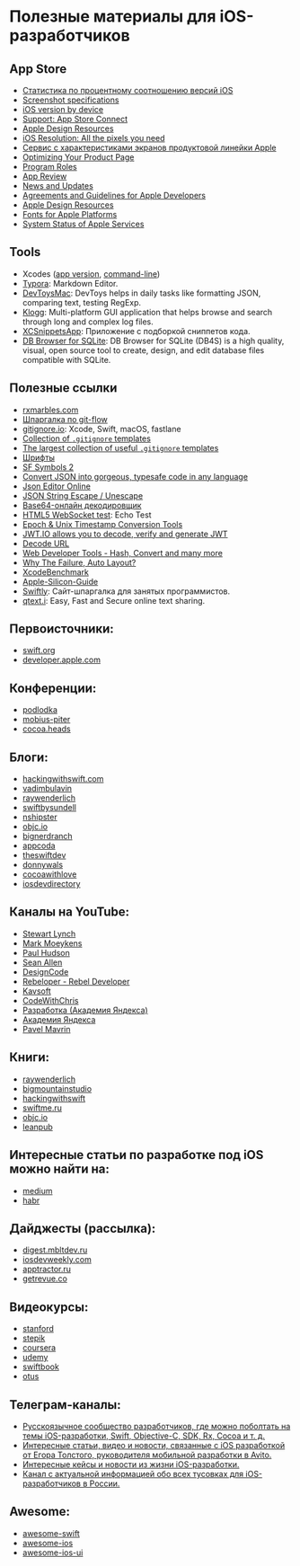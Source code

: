 # Полезные материалы для iOS-разработчиков

## App Store

* [Статистика по процентному соотношению версий iOS](https://developer.apple.com/support/app-store/)
* [Screenshot specifications](https://help.apple.com/app-store-connect/#/devd274dd925)
* [iOS version by device](https://iosref.com/ios)
* [Support: App Store Connect](https://developer.apple.com/support/app-store-connect)
* [Apple Design Resources](https://developer.apple.com/design/resources/)
* [iOS Resolution: All the pixels you need](https://ios-resolution.com/)
* [Сервис с характеристиками экранов продуктовой линейки Apple](https://www.screensizes.app/)
* [Optimizing Your Product Page](https://developer.apple.com/app-store/product-page/)
* [Program Roles](https://developer.apple.com/support/roles/)
* [App Review](https://developer.apple.com/app-store/review/)
* [News and Updates](https://developer.apple.com/news/)
* [Agreements and Guidelines for Apple Developers](https://developer.apple.com/support/terms/#apple-developer-agreement)
* [Apple Design Resources](https://developer.apple.com/design/resources/)
* [Fonts for Apple Platforms](https://developer.apple.com/fonts/)
* [System Status of Apple Services](https://www.apple.com/support/systemstatus/)

## Tools
* Xcodes ([app version](https://github.com/RobotsAndPencils/XcodesApp), [command-line](https://github.com/RobotsAndPencils/xcodes))
* [Typora](https://typora.io/): Markdown Editor.
* [DevToysMac](https://github.com/ObuchiYuki/DevToysMac): DevToys helps in daily tasks like formatting JSON, comparing text, testing RegExp.
* [Klogg](https://github.com/variar/klogg): Multi-platform GUI application that helps browse and search through long and complex log files.
* [XCSnippetsApp](https://github.com/MarcoEidinger/XCSnippetsApp): Приложение с подборкой сниппетов кода.
* [DB Browser for SQLite](https://sqlitebrowser.org/): DB Browser for SQLite (DB4S) is a high quality, visual, open source tool to create, design, and edit database files compatible with SQLite.

## Полезные ссылки

* [rxmarbles.com](https://rxmarbles.com/)
* [Шпаргалка по git-flow](https://danielkummer.github.io/git-flow-cheatsheet/index.ru_RU.html)
* [gitignore.io](https://www.gitignore.io/): Xcode, Swift, macOS, fastlane
* [Collection of `.gitignore` templates](https://github.com/github/gitignore)
* [The largest collection of useful `.gitignore` templates](https://github.com/toptal/gitignore)
* [Шрифты](https://www.fonts-online.ru/)
* [SF Symbols 2](https://developer.apple.com/sf-symbols/)
* [Convert JSON into gorgeous, typesafe code in any language](https://app.quicktype.io/)
* [Json Editor Online](https://jsoneditoronline.org/)
* [JSON String Escape / Unescape](https://www.freeformatter.com/json-escape.html)
* [Base64-онлайн декодировщик](http://base64.ru/)
* [HTML5 WebSocket test](https://www.websocket.org/echo.html): Echo Test
* [Epoch & Unix Timestamp Conversion Tools](https://www.epochconverter.com/)
* [JWT.IO allows you to decode, verify and generate JWT](https://jwt.io/)
* [Decode URL](https://www.browserling.com/tools/url-decode)
* [Web Developer Tools - Hash, Convert and many more](https://www.browserling.com/tools/)
* [Why The Failure, Auto Layout?](https://www.wtfautolayout.com/)
* [XcodeBenchmark](https://github.com/devMEremenko/XcodeBenchmark)
* [Apple-Silicon-Guide](https://github.com/mikeroyal/Apple-Silicon-Guide)
* [Swiftly](https://swiftly.dev/): Сайт-шпаргалка для занятых программистов.
* [qtext.i](https://qtext.io): Easy, Fast and Secure online text sharing.

## Первоисточники:

* [swift.org](https://swift.org)
* [developer.apple.com](https://developer.apple.com)

## Конференции:

* [podlodka](https://podlodka.io/crew)
* [mobius-piter](https://mobius-piter.ru)
* [cocoa.heads](https://cocoa.heads.club)

## Блоги:

* [hackingwithswift.com](https://www.hackingwithswift.com)
* [vadimbulavin](https://www.vadimbulavin.com)
* [raywenderlich](https://www.raywenderlich.com)
* [swiftbysundell](https://www.swiftbysundell.com)
* [nshipster](https://nshipster.com)
* [objc.io](https://www.objc.io/blog)
* [bignerdranch](https://www.bignerdranch.com/resources/blog)
* [appcoda](https://www.appcoda.com)
* [theswiftdev](https://theswiftdev.com)
* [donnywals](https://www.donnywals.com/the-blog)
* [cocoawithlove](https://www.cocoawithlove.com)
* [iosdevdirectory](https://iosdevdirectory.com)

## Каналы на YouTube:

* [Stewart Lynch](https://www.youtube.com/channel/UCOWdR4sFkmolWkU2fg669Gg)
* [Mark Moeykens](https://www.youtube.com/channel/UChH6WbyYeX0INJjrK2-6WSg)
* [Paul Hudson](https://www.youtube.com/channel/UCmJi5RdDLgzvkl3Ly0DRMlQ)
* [Sean Allen](https://www.youtube.com/channel/UCbTw29mcP12YlTt1EpUaVJw)
* [DesignCode](https://www.youtube.com/channel/UCTIhfOopxukTIRkbXJ3kN-g)
* [Rebeloper - Rebel Developer](https://www.youtube.com/channel/UCK88iDIf2V6w68WvC-k7jcg)
* [Kavsoft](https://www.youtube.com/channel/UCsuV4MRk_aB291SrchUVb4w)
* [CodeWithChris](https://www.youtube.com/c/CodeWithChris)
* [Разработка (Академия Яндекса)](https://www.youtube.com/channel/UCNuItlOR3qXZBtMRwb4GoBg)
* [Академия Яндекса](https://www.youtube.com/channel/UCTUyoZMfksbNIHfWJjwr5aQ)
* [Pavel Mavrin](https://www.youtube.com/c/pavelmavrin)

## Книги:

* [raywenderlich](https://www.raywenderlich.com/ios/books)
* [bigmountainstudio](https://www.bigmountainstudio.com)
* [hackingwithswift](https://www.hackingwithswift.com/apple-books)
* [swiftme.ru](https://swiftme.ru/product-category/books)
* [objc.io](https://www.objc.io/books)
* [leanpub](https://leanpub.com/bookstore?type=book&category=swift#BookstoreTop)

## Интересные статьи по разработке под iOS можно найти на:

* [medium](https://medium.com)
* [habr](https://habr.com)

## Дайджесты (рассылка):

* [digest.mbltdev.ru](https://digest.mbltdev.ru)
* [iosdevweekly.com](https://iosdevweekly.com)
* [apptractor.ru](https://apptractor.ru/rassyilka-apptractor)
* [getrevue.co](https://www.getrevue.co/profile/ossp_updates)

## Видеокурсы:

* [stanford](https://cs193p.sites.stanford.edu)
* [stepik](https://stepik.org)
* [coursera](https://www.coursera.org/browse/computer-science)
* [udemy](https://www.udemy.com/courses/development/mobile-apps)
* [swiftbook](https://swiftbook.ru)
* [otus](https://otus.ru/categories/programming)

## Телеграм-каналы:

* [Русскоязычное сообщество разработчиков, где можно поболтать на темы iOS-разработки, Swift, Objective-C, SDK, Rx, Cocoa и т. д.](https://t.me/ios_ru)
* [Интересные статьи, видео и новости, связанные с iOS разработкой от Егора Толстого, руководителя мобильной разработки в Avito.](https://t.me/iosgr)
* [Интересные кейсы и новости из жизни iOS-разработки.](https://t.me/ios_heads)
* [Канал с актуальной информацией обо всех тусовках для iOS-разработчиков в России.](https://t.me/ios_events)

## Awesome:

* [awesome-swift](https://github.com/matteocrippa/awesome-swift)
* [awesome-ios](https://github.com/vsouza/awesome-ios)
* [awesome-ios-ui](https://github.com/varabeis/awesome-ios-ui)
